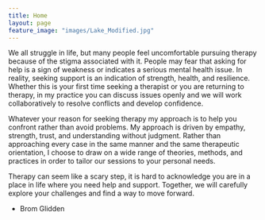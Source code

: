 ```yaml
---
title: Home
layout: page
feature_image: "images/Lake_Modified.jpg"
---
```


We all struggle in life, but many people feel uncomfortable pursuing therapy because of the stigma associated with it. People may fear that asking for help is a sign of weakness or indicates a serious mental health issue. In reality, seeking support is an indication of strength, health, and resilience. Whether this is your first time seeking a therapist or you are returning to therapy, in my practice you can discuss issues openly and we will work collaboratively to resolve conflicts and develop confidence. 
 
Whatever your reason for seeking therapy my approach is to help you confront rather than avoid problems. My approach is driven by empathy, strength, trust, and understanding without judgment. Rather than approaching every case in the same manner and the same therapeutic orientation, I choose to draw on a wide range of theories, methods, and practices in order to tailor our sessions to your personal needs.
 
Therapy can seem like a scary step, it is hard to acknowledge you are in a place in life where you need help and support. Together, we will carefully explore your challenges and find a way to move forward.

 - Brom Glidden
